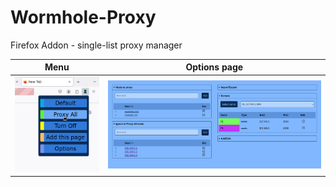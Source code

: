 # Wormhole-Proxy

Firefox Addon - single-list proxy manager

Menu             |  Options page
:-------------------------:|:-------------------------:
![Menu](assets/Screenshot-menu.png) | ![Options](assets/Screenshot-opt.png)

